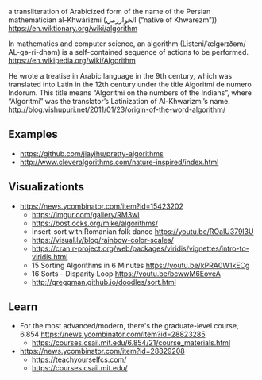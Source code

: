 a transliteration of Arabicized form of the name of the Persian mathematician al-Khwārizmī (الخوارزمي (“native of Khwarezm”)) https://en.wiktionary.org/wiki/algorithm

In mathematics and computer science, an algorithm (Listeni/ˈælɡərɪðəm/ AL-gə-ri-dhəm) is a self-contained sequence of actions to be performed.
https://en.wikipedia.org/wiki/Algorithm

He wrote a treatise in Arabic language in the 9th century, which was translated into Latin in the 12th century under the title Algoritmi de numero Indorum. This title means “Algoritmi on the numbers of the Indians”, where “Algoritmi” was the translator’s Latinization of Al-Khwarizmi’s name.
http://blog.vishupuri.net/2011/01/23/origin-of-the-word-algorithm/

## Examples

- https://github.com/jiayihu/pretty-algorithms
- http://www.cleveralgorithms.com/nature-inspired/index.html

## Visualizationts

- https://news.ycombinator.com/item?id=15423202
  - https://imgur.com/gallery/RM3wl
  - https://bost.ocks.org/mike/algorithms/
  - Insert-sort with Romanian folk dance https://youtu.be/ROalU379l3U
  - https://visual.ly/blog/rainbow-color-scales/
  - https://cran.r-project.org/web/packages/viridis/vignettes/intro-to-viridis.html
  - 15 Sorting Algorithms in 6 Minutes https://youtu.be/kPRA0W1kECg
  - 16 Sorts - Disparity Loop https://youtu.be/bcwwM6EoveA
  - http://greggman.github.io/doodles/sort.html

## Learn

- For the most advanced/modern, there's the graduate-level course, 6.854 https://news.ycombinator.com/item?id=28823285
  - https://courses.csail.mit.edu/6.854/21/course_materials.html
- https://news.ycombinator.com/item?id=28829208
  - https://teachyourselfcs.com/
  - https://courses.csail.mit.edu/
